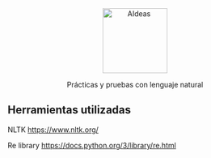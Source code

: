 <div align="center">
  <div align="center">
      <img width="128" src="https://miro.medium.com/max/1184/1*5dQO7LHrsy3lIi2d0bgRLw.png" 
      alt="AIdeas"/>
  </div>
  <p>Prácticas y pruebas con lenguaje natural</p>
</div>

## Herramientas utilizadas

NLTK
https://www.nltk.org/

Re library
https://docs.python.org/3/library/re.html